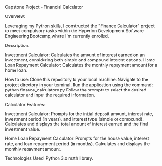 
Capstone Project - Financial Calculator

Overview:

Leveraging my Python skills, I constructed the "Finance Calculator" project to meet compulsory tasks within the Hyperion Development Software Engineering Bootcamp,where I'm currently enrolled.

Description:

Investment Calculator:
 Calculates the amount of interest earned on an investment, considering both simple and compound interest options.
Home Loan Repayment Calculator:
 Calculates the monthly repayment amount for a home loan.

How to use:
Clone this repository to your local machine.
Navigate to the project directory in your terminal.
Run the application using the command: python finance_calculators.py
Follow the prompts to select the desired calculator and input the required information.

Calculator Features:

Investment Calculator:
Prompts for the initial deposit amount, interest rate, investment period (in years), and interest type (simple or compound).
Calculates and displays the total amount of interest earned and the final investment value.

Home Loan Repayment Calculator:
Prompts for the house value, interest rate, and loan repayment period (in months).
Calculates and displays the monthly repayment amount.

Technologies Used:
Python 3.x
math library. 

